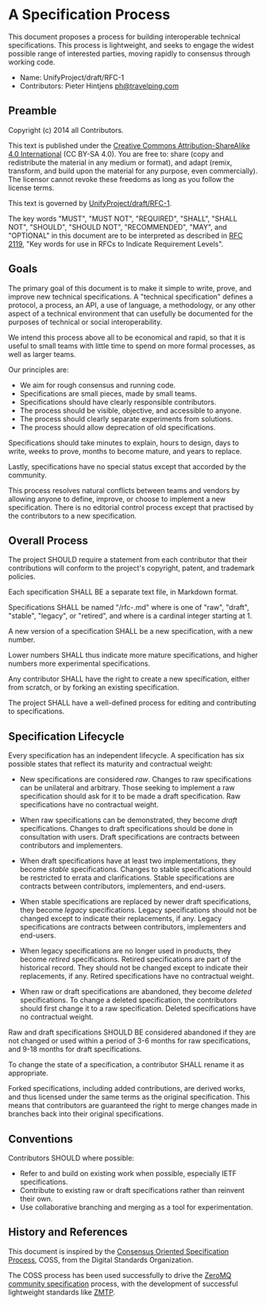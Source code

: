 # A Specification Process

This document proposes a process for building interoperable technical specifications. This process is lightweight, and seeks to engage the widest possible range of interested parties, moving rapidly to consensus through working code.

* Name: UnifyProject/draft/RFC-1
* Contributors: Pieter Hintjens <ph@travelping.com>

## Preamble

Copyright (c) 2014 all Contributors.

This text is published under the [Creative Commons Attribution-ShareAlike 4.0 International](https://creativecommons.org/licenses/by-sa/4.0/) (CC BY-SA 4.0). You are free to: share (copy and redistribute the material in any medium or format), and adapt (remix, transform, and build upon the material for any purpose, even commercially). The licensor cannot revoke these freedoms as long as you follow the license terms.

This text is governed by [UnifyProject/draft/RFC-1](https://github.com/UnifyProject/RFC/blob/master/draft/rfc-1.md).

The key words "MUST", "MUST NOT", "REQUIRED", "SHALL", "SHALL NOT", "SHOULD", "SHOULD NOT", "RECOMMENDED",  "MAY", and "OPTIONAL" in this document are to be interpreted as described in [RFC 2119](http://tools.ietf.org/html/rfc2119), "Key words for use in RFCs to Indicate Requirement Levels".

## Goals

The primary goal of this document is to make it simple to write, prove, and improve new technical specifications. A "technical specification" defines a protocol, a process, an API, a use of language, a methodology, or any other aspect of a technical environment that can usefully be documented for the purposes of technical or social interoperability.

We intend this process above all to be economical and rapid, so that it is useful to small teams with little time to spend on more formal processes, as well as larger teams. 

Our principles are:

* We aim for rough consensus and running code.
* Specifications are small pieces, made by small teams.
* Specifications should have clearly responsible contributors.
* The process should be visible, objective, and accessible to anyone.
* The process should clearly separate experiments from solutions.
* The process should allow deprecation of old specifications.

Specifications should take minutes to explain, hours to design, days to write, weeks to prove, months to become mature, and years to replace.

Lastly, specifications have no special status except that accorded by the community.

This process resolves natural conflicts between teams and vendors by allowing anyone to define, improve, or choose to implement a new specification. There is no editorial control process except that practised by the contributors to a new specification.

## Overall Process

The project SHOULD require a statement from each contributor that their contributions will conform to the project's copyright, patent, and trademark policies.

Each specification SHALL BE a separate text file, in Markdown format.

Specifications SHALL be named "<state>/rfc-<number>.md" where <state> is one of "raw", "draft", "stable", "legacy", or "retired", and where <number> is a cardinal integer starting at 1.

A new version of a specification SHALL be a new specification, with a new number.

Lower numbers SHALL thus indicate more mature specifications, and higher numbers more experimental specifications.

Any contributor SHALL have the right to create a new specification, either from scratch, or by forking an existing specification.

The project SHALL have a well-defined process for editing and contributing to specifications.

## Specification Lifecycle

Every specification has an independent lifecycle. A specification has six possible states that reflect its maturity and contractual weight:

* New specifications are considered *raw*. Changes to raw specifications can be unilateral and arbitrary. Those seeking to implement a raw specification should ask for it to be made a draft specification. Raw specifications have no contractual weight.

* When raw specifications can be demonstrated, they become *draft* specifications. Changes to draft specifications should be done in consultation with users. Draft specifications are contracts between contributors and implementers.

* When draft specifications have at least two implementations, they become *stable* specifications. Changes to stable specifications should be restricted to errata and clarifications. Stable specifications are contracts between contributors, implementers, and end-users.

* When stable specifications are replaced by newer draft specifications, they become *legacy* specifications. Legacy specifications should not be changed except to indicate their replacements, if any. Legacy specifications are contracts between contributors, implementers and end-users.

* When legacy specifications are no longer used in products, they become *retired* specifications. Retired specifications are part of the historical record. They should not be changed except to indicate their replacements, if any. Retired specifications have no contractual weight.

* When raw or draft specifications are abandoned, they become *deleted* specifications. To change a deleted specification, the contributors should first change it to a raw specification. Deleted specifications have no contractual weight.

Raw and draft specifications SHOULD BE considered abandoned if they are not changed or used within a period of 3-6 months for raw specifications, and 9-18 months for draft specifications.

To change the state of a specification, a contributor SHALL rename it as appropriate.

Forked specifications, including added contributions, are derived works, and thus licensed under the same terms as the original specification. This means that contributors are guaranteed the right to merge changes made in branches back into their original specifications.

## Conventions

Contributors SHOULD where possible:

* Refer to and build on existing work when possible, especially IETF specifications.
* Contribute to existing raw or draft specifications rather than reinvent their own.
* Use collaborative branching and merging as a tool for experimentation.

## History and References

This document is inspired by the [Consensus Oriented Specification Process](http://www.digistan.org/spec:1), COSS, from the Digital Standards Organization.

The COSS process has been used successfully to drive the [ZeroMQ community specification](http://rfc.zeromq.org) process, with the development of successful lightweight standards like [ZMTP](zmtp.org).

